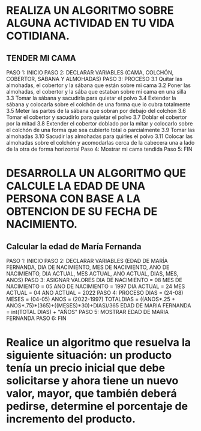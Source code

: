 # REALIZA UN ALGORITMO SOBRE ALGUNA ACTIVIDAD EN TU VIDA COTIDIANA.
##  TENDER MI CAMA
PASO 1: INICIO
PASO 2: DECLARAR VARIABLES (CAMA, COLCHÓN, COBERTOR, SÁBANA Y ALMOHADAS)
PASO 3: PROCESO
          3.1 Quitar las almohadas, el cobertor y la sábana que están sobre mi cama
          3.2 Poner las almohadas, el cobertor y la sába que estaban sobre mi cama en una silla
          3.3 Tomar la sábana y sacudirla para quietar el polvo
          3.4 Extender la sábana y colocarla sobre el colchón de una forma que lo cubra totalmente 
          3.5 Meter las partes de la sábana que sobran por debajo del colchón
          3.6 Tomar el cobertor y sacudirlo para quietar el polvo
          3.7 Doblar el cobertor por la mitad
          3.8 Extender el cobertor doblado por la mitar y colocarlo sobre el colchón de una forma que sea cubierto total o parcialmente
          3.9 Tomar las almohadas
          3.10 Sacudir las almohadas para quirles el polvo
          3.11 Colocar las almohadas sobre el colchón y acomodarlas cerca de la cabecera una a lado de la otra de forma horizontal
Paso 4: Mostrar mi cama tendida
Paso 5: FIN






# DESARROLLA UN ALGORITMO QUE CALCULE LA EDAD DE UNA PERSONA CON BASE A LA OBTENCION DE SU FECHA DE NACIMIENTO.
## Calcular la edad de María Fernanda

PASO 1: INICIO
PASO 2: DECLARAR VARIABLES (EDAD DE MARÍA FERNANDA, DIA DE NACIMIENTO, MES DE NACIMIENTO, ANO DE NACIMIENTO, DIA ACTUAL, MES ACTUAL, ANO ACTUAL, DIAS, MES, ANOS) 
PASO 3: ASIGNAR VALORES 
        DIA DE NACIMIENTO = 08
        MES DE NACIMIENTO = 05
        ANO DE NACIMIENTO = 1997
        DIA ACTUAL = 24
        MES ACTUAL = 04
        ANO ACTUAL = 2022
PASO 4: PROCESO 
        DIAS = (24-08)
        MESES = (04-05)
        ANOS = (2022-1997)
        TOTALDIAS = ((ANOS*.25 + ANOS*.75)*(365)+((MESES)*30)+DIAS)/365
        EDAD DE MARIA FERNANDA = int(TOTAL DIAS) + "AÑOS"
PASO 5: MOSTRAR EDAD DE MARIA FERNANDA
PASO 6: FIN


# Realice un algoritmo que resuelva la siguiente situación: un producto tenía un precio inicial que debe solicitarse y ahora tiene un nuevo valor, mayor, que también deberá pedirse, determine el porcentaje de incremento del producto. 
